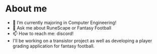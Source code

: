 # About me


- 🌱 I’m currently majoring in Computer Engineering!
- 💬 Ask me about RuneScape or Fantasy Football
- 📫 How to reach me: discord!
- I'll be working on a transistor project as well as developing a player grading application for fantasy football.



